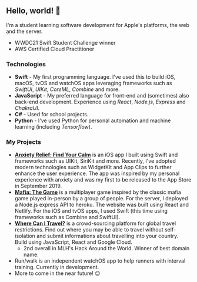 ## Hello, world! 👋

I'm a student learning software development for Apple's platforms, the web and the server.

- WWDC21 Swift Student Challenge winner
- AWS Certified Cloud Practitioner

### Technologies

- **Swift** - My first programming language. I've used this to build iOS, macOS, tvOS and watchOS apps leveraging frameworks such as *SwiftUI*, *UIKit*, *CoreML*, *Combine* and more.
- **JavaScript** - My preferred language for front-end and (sometimes) also back-end development. Experience using *React*, *Node.js*, *Express* and *ChakraUI*.
- **C#** - Used for school projects.
- **Python** - I've used Python for personal automation and machine learning (including *Tensorflow*).

### My Projects

- [**Anxiety Relief: Find Your Calm**](https://anxietyrelief.benrobinson.dev) is an iOS app I built using Swift and frameworks such as UIKit, SiriKit and more. Recently, I've adopted modern technologies such as WidgetKit and App Clips to further enhance the user experience. The app was inspired by my personal experience with anxiety and was my first to be released to the App Store in September 2019.
- [**Mafia: The Game**](https://mafiathegame.benrobinson.dev) is a multiplayer game inspired by the classic mafia game played in-person by a group of people. For the server, I deployed a Node.js express API to heroku. The website was built using React and Netlify. For the iOS and tvOS apps, I used Swift (this time using frameworks such as Combine and SwiftUI).
- [**Where Can I Travel?**](https://wherecanitravel.tech) is a crowd-sourcing platform for global travel restrictions. Find out where you may be able to travel without self-isolation and submit informations about travelling into your country. Build using JavaScript, React and Google Cloud. 
  - 2nd overall in MLH's Hack Around the World. Winner of best domain name.
- Run/walk is an independent watchOS app to help runners with interval training. Currently in development.
- More to come in the near future! 😉

